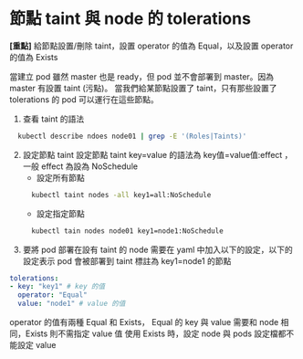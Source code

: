 # 節點 taint 與 node 的 tolerations

**[重點]** 給節點設置/刪除 taint，設置 operator 的值為 Equal，以及設置 operator 的值為 Exists

當建立 pod 雖然 master 也是 ready，但 pod 並不會部署到 master。因為 master 有設置 taint (污點)。
當我們給某節點設置了 taint，只有那些設置了 tolerations 的 pod 可以運行在這些節點。

1. 查看 taint 的語法
```bash
  kubectl describe ndoes node01 | grep -E '(Roles|Taints)'
```
2. 設定節點 taint
設定節點 taint key=value 的語法為 key值=value值:effect ，一般 effect 為設為 NoSchedule 
    * 設定所有節點
    ```bash
      kubectl taint nodes -all key1=all:NoSchedule
    ```
    * 設定指定節點
    ```bash
      kubectl tain nodes node01 key1=node1:NoSchedule
    ```
3. 要將 pod 部署在設有 taint 的 node
需要在 yaml 中加入以下的設定，以下的設定表示 pod 會被部署到 taint 標註為 key1=node1 的節點
```yaml
tolerations:
- key: "key1" # key 的值
  operator: "Equal"
  value: "node1" # value 的值
```
operator 的值有兩種 Equal 和 Exists， Equal 的 key 與 value 需要和 node 相同，Exists 則不需指定 value 值
使用 Exists 時，設定 node 與 pods 設定檔都不能設定 value 